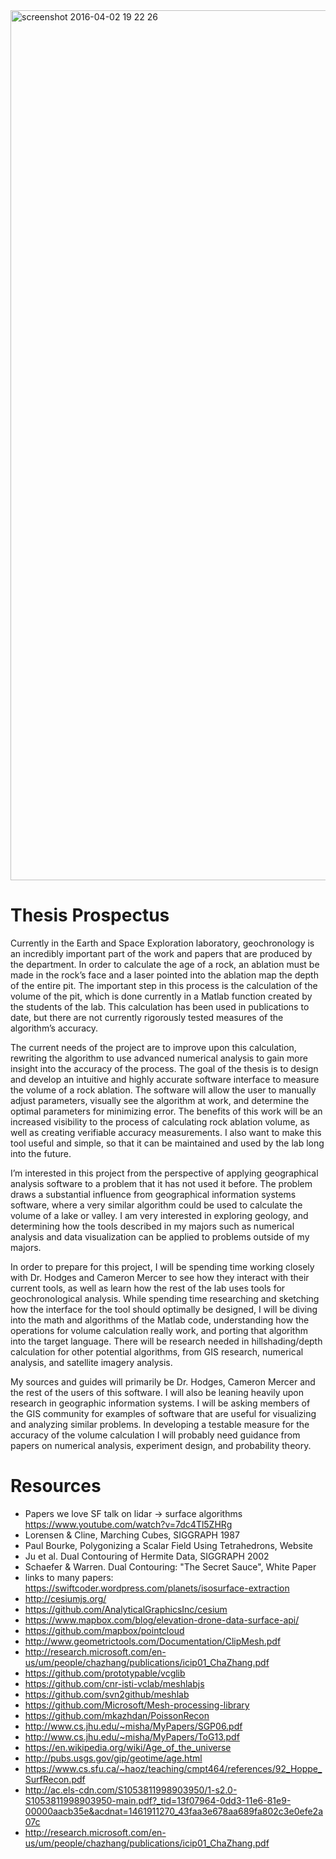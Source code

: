 <img width="1392" alt="screenshot 2016-04-02 19 22 26" src="https://cloud.githubusercontent.com/assets/5084263/14230405/4ffce754-f90a-11e5-84ae-1e2489444e9e.png">

# Thesis Prospectus
Currently in the Earth and Space Exploration laboratory, geochronology is an incredibly important part of the work and papers that are produced by the department. In order to calculate the age of a rock, an ablation must be made in the rock’s face and a laser pointed into the ablation map the depth of the entire pit. The important step in this process is the calculation of the volume of the pit, which is done currently in a Matlab function created by the students of the lab. This calculation has been used in publications to date, but there are not currently rigorously tested measures of the algorithm’s accuracy.

The current needs of the project are to improve upon this calculation, rewriting the algorithm to use advanced numerical analysis to gain more insight into the accuracy of the process. The goal of the thesis is to design and develop an intuitive and highly accurate software interface to measure the volume of a rock ablation. The software will allow the user to manually adjust parameters, visually see the algorithm at work, and determine the optimal parameters for minimizing error. The benefits of this work will be an increased visibility to the process of calculating rock ablation volume, as well as creating verifiable accuracy measurements. I also want to make this tool useful and simple, so that it can be maintained and used by the lab long into the future.

I’m interested in this project from the perspective of applying geographical analysis software to a problem that it has not used it before. The problem draws a substantial influence from geographical information systems software, where a very similar algorithm could be used to calculate the volume of a lake or valley. I am very interested in exploring geology, and determining how the tools described in my majors such as numerical analysis and data visualization can be applied to problems outside of my majors.

In order to prepare for this project, I will be spending time working closely with Dr. Hodges and Cameron Mercer to see how they interact with their current tools, as well as learn how the rest of the lab uses tools for geochronological analysis. While spending time researching and sketching how the interface for the tool should optimally be designed, I will be diving into the math and algorithms of the Matlab code, understanding how the operations for volume calculation really work, and porting that algorithm into the target language. There will be research needed in hillshading/depth calculation for other potential algorithms, from GIS research, numerical analysis, and satellite imagery analysis.

My sources and guides will primarily be Dr. Hodges, Cameron Mercer and the rest of the users of this software. I will also be leaning heavily upon research in geographic information systems. I will be asking members of the GIS community for examples of software that are useful for visualizing and analyzing similar problems. In developing a testable measure for the accuracy of the volume calculation I will probably need guidance from papers on numerical analysis, experiment design, and probability theory.

# Resources

- Papers we love SF talk on lidar -> surface algorithms https://www.youtube.com/watch?v=7dc4Tl5ZHRg
- Lorensen & Cline, Marching Cubes, SIGGRAPH 1987
- Paul Bourke, Polygonizing a Scalar Field Using Tetrahedrons, Website
- Ju et al. Dual Contouring of Hermite Data, SIGGRAPH 2002
- Schaefer & Warren. Dual Contouring: "The Secret Sauce", White Paper
- links to many papers: https://swiftcoder.wordpress.com/planets/isosurface-extraction
- http://cesiumjs.org/
- https://github.com/AnalyticalGraphicsInc/cesium
- https://www.mapbox.com/blog/elevation-drone-data-surface-api/
- https://github.com/mapbox/pointcloud
- http://www.geometrictools.com/Documentation/ClipMesh.pdf
- http://research.microsoft.com/en-us/um/people/chazhang/publications/icip01_ChaZhang.pdf
- https://github.com/prototypable/vcglib
- https://github.com/cnr-isti-vclab/meshlabjs
- https://github.com/svn2github/meshlab
- https://github.com/Microsoft/Mesh-processing-library
- https://github.com/mkazhdan/PoissonRecon
- http://www.cs.jhu.edu/~misha/MyPapers/SGP06.pdf
- http://www.cs.jhu.edu/~misha/MyPapers/ToG13.pdf
- https://en.wikipedia.org/wiki/Age_of_the_universe
- http://pubs.usgs.gov/gip/geotime/age.html
- https://www.cs.sfu.ca/~haoz/teaching/cmpt464/references/92_Hoppe_SurfRecon.pdf
- http://ac.els-cdn.com/S1053811998903950/1-s2.0-S1053811998903950-main.pdf?_tid=13f07964-0dd3-11e6-81e9-00000aacb35e&acdnat=1461911270_43faa3e678aa689fa802c3e0efe2a07c
- http://research.microsoft.com/en-us/um/people/chazhang/publications/icip01_ChaZhang.pdf
